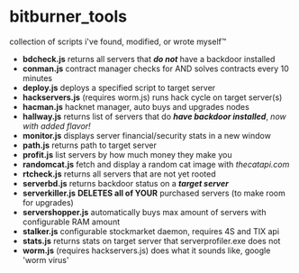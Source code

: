 # bitburner_tools
collection of scripts i've found, modified, or wrote myself™

- **bdcheck.js** returns all servers that ***do not*** have a backdoor installed
- **conman.js** contract manager checks for AND solves contracts every 10 minutes
- **deploy.js** deploys a specified script to target server
- **hackservers.js** (requires worm.js) runs hack cycle on target server(s)
- **hacman.js** hacknet manager, auto buys and upgrades nodes
- **hallway.js** returns list of servers that do ***have backdoor installed***, *now with added flavor!*
- **monitor.js** displays server financial/security stats in a new window
- **path.js** returns path to target server
- **profit.js** list servers by how much money they make you
- **randomcat.js** fetch and display a random cat image with *thecatapi.com*
- **rtcheck.js** returns all servers that are not yet rooted
- **serverbd.js** returns backdoor status on a ***target server***
- **serverkiller.js** **DELETES all of YOUR** purchased servers (to make room for upgrades)
- **servershopper.js** automatically buys max amount of servers with configurable RAM amount
- **stalker.js** configurable stockmarket daemon, requires 4S and TIX api
- **stats.js** returns stats on target server that serverprofiler.exe does not
- **worm.js** (requires hackservers.js) does what it sounds like, google 'worm virus'
